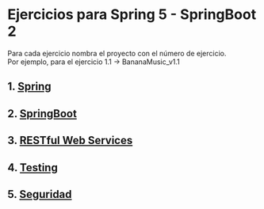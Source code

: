 # Ejercicios para Spring 5 - SpringBoot 2

Para cada ejercicio nombra el proyecto con el número de ejercicio. <br>
Por ejemplo, para el ejercicio 1.1 -> BananaMusic_v1.1

## 1. [Spring](./1_Spring)
## 2. [SpringBoot](./2_SpringBoot)
## 3. [RESTful Web Services](./3_RESTful_Web_Services)
## 4. [Testing](./4_Testing)
## 5. [Seguridad](./5_Seguridad)
